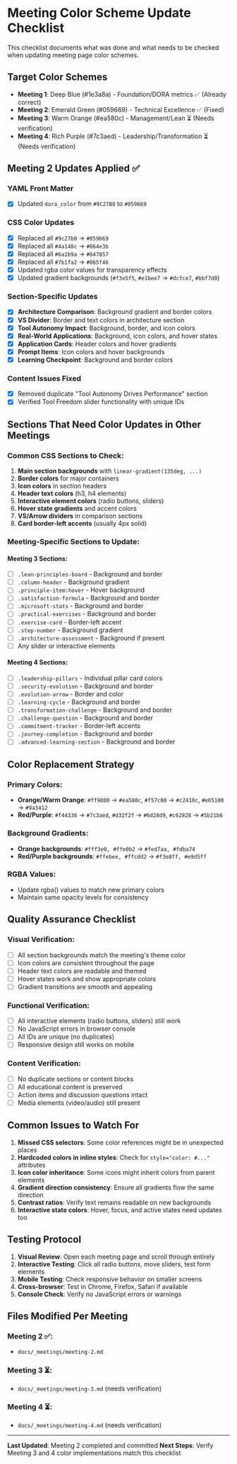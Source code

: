 # Meeting Color Scheme Update Checklist

This checklist documents what was done and what needs to be checked when updating meeting page color schemes.

## Target Color Schemes
- **Meeting 1**: Deep Blue (#1e3a8a) - Foundation/DORA metrics ✅ (Already correct)
- **Meeting 2**: Emerald Green (#059669) - Technical Excellence ✅ (Fixed)
- **Meeting 3**: Warm Orange (#ea580c) - Management/Lean ⏳ (Needs verification)
- **Meeting 4**: Rich Purple (#7c3aed) - Leadership/Transformation ⏳ (Needs verification)

## Meeting 2 Updates Applied ✅

### YAML Front Matter
- [x] Updated `dora_color` from `#9C27B0` to `#059669`

### CSS Color Updates
- [x] Replaced all `#9c27b0` → `#059669`
- [x] Replaced all `#4a148c` → `#064e3b`
- [x] Replaced all `#6a1b9a` → `#047857`
- [x] Replaced all `#7b1fa2` → `#065f46`
- [x] Updated rgba color values for transparency effects
- [x] Updated gradient backgrounds (`#f3e5f5`, `#e1bee7` → `#dcfce7`, `#bbf7d0`)

### Section-Specific Updates
- [x] **Architecture Comparison**: Background gradient and border colors
- [x] **VS Divider**: Border and text colors in architecture section
- [x] **Tool Autonomy Impact**: Background, border, and icon colors
- [x] **Real-World Applications**: Background, icon colors, and hover states
- [x] **Application Cards**: Header colors and hover gradients
- [x] **Prompt Items**: Icon colors and hover backgrounds
- [x] **Learning Checkpoint**: Background and border colors

### Content Issues Fixed
- [x] Removed duplicate "Tool Autonomy Drives Performance" section
- [x] Verified Tool Freedom slider functionality with unique IDs

## Sections That Need Color Updates in Other Meetings

### Common CSS Sections to Check:
1. **Main section backgrounds** with `linear-gradient(135deg, ...)`
2. **Border colors** for major containers
3. **Icon colors** in section headers
4. **Header text colors** (h3, h4 elements)
5. **Interactive element colors** (radio buttons, sliders)
6. **Hover state gradients** and accent colors
7. **VS/Arrow dividers** in comparison sections
8. **Card border-left accents** (usually 4px solid)

### Meeting-Specific Sections to Update:

#### Meeting 3 Sections:
- [ ] `.lean-principles-board` - Background and border
- [ ] `.column-header` - Background gradient
- [ ] `.principle-item:hover` - Hover background
- [ ] `.satisfaction-formula` - Background and border
- [ ] `.microsoft-stats` - Background and border
- [ ] `.practical-exercises` - Background and border
- [ ] `.exercise-card` - Border-left accent
- [ ] `.step-number` - Background gradient
- [ ] `.architecture-assessment` - Background if present
- [ ] Any slider or interactive elements

#### Meeting 4 Sections:
- [ ] `.leadership-pillars` - Individual pillar card colors
- [ ] `.security-evolution` - Background and border
- [ ] `.evolution-arrow` - Border and color
- [ ] `.learning-cycle` - Background and border
- [ ] `.transformation-challenge` - Background and border
- [ ] `.challenge-question` - Background and border
- [ ] `.commitment-tracker` - Border-left accents
- [ ] `.journey-completion` - Background and border
- [ ] `.advanced-learning-section` - Background and border

## Color Replacement Strategy

### Primary Colors:
- **Orange/Warm Orange**: `#ff9800` → `#ea580c`, `#f57c00` → `#c2410c`, `#e65100` → `#9a3412`
- **Red/Purple**: `#f44336` → `#7c3aed`, `#d32f2f` → `#6d28d9`, `#c62828` → `#5b21b6`

### Background Gradients:
- **Orange backgrounds**: `#fff3e0, #ffe0b2` → `#fed7aa, #fdba74`
- **Red/Purple backgrounds**: `#ffebee, #ffcdd2` → `#f3e8ff, #e9d5ff`

### RGBA Values:
- Update rgba() values to match new primary colors
- Maintain same opacity levels for consistency

## Quality Assurance Checklist

### Visual Verification:
- [ ] All section backgrounds match the meeting's theme color
- [ ] Icon colors are consistent throughout the page
- [ ] Header text colors are readable and themed
- [ ] Hover states work and show appropriate colors
- [ ] Gradient transitions are smooth and appealing

### Functional Verification:
- [ ] All interactive elements (radio buttons, sliders) still work
- [ ] No JavaScript errors in browser console
- [ ] All IDs are unique (no duplicates)
- [ ] Responsive design still works on mobile

### Content Verification:
- [ ] No duplicate sections or content blocks
- [ ] All educational content is preserved
- [ ] Action items and discussion questions intact
- [ ] Media elements (video/audio) still present

## Common Issues to Watch For

1. **Missed CSS selectors**: Some color references might be in unexpected places
2. **Hardcoded colors in inline styles**: Check for `style="color: #..."` attributes
3. **Icon color inheritance**: Some icons might inherit colors from parent elements
4. **Gradient direction consistency**: Ensure all gradients flow the same direction
5. **Contrast ratios**: Verify text remains readable on new backgrounds
6. **Interactive state colors**: Hover, focus, and active states need updates too

## Testing Protocol

1. **Visual Review**: Open each meeting page and scroll through entirely
2. **Interactive Testing**: Click all radio buttons, move sliders, test form elements
3. **Mobile Testing**: Check responsive behavior on smaller screens
4. **Cross-browser**: Test in Chrome, Firefox, Safari if available
5. **Console Check**: Verify no JavaScript errors or warnings

## Files Modified Per Meeting

### Meeting 2 ✅:
- `docs/_meetings/meeting-2.md`

### Meeting 3 ⏳:
- `docs/_meetings/meeting-3.md` (needs verification)

### Meeting 4 ⏳:
- `docs/_meetings/meeting-4.md` (needs verification)

---

**Last Updated**: Meeting 2 completed and committed
**Next Steps**: Verify Meeting 3 and 4 color implementations match this checklist